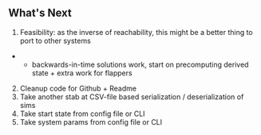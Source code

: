 ## What's Next
1. Feasibility: as the inverse of reachability, this might be a better thing to port to other systems
* * backwards-in-time solutions work, start on precomputing derived state + extra work for flappers
2. Cleanup code for Github + Readme
3. Take another stab at CSV-file based serialization / deserialization of sims
4. Take start state from config file or CLI
5. Take system params from config file or CLI